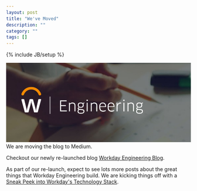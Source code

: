 ```yaml
---
layout: post
title: "We've Moved"
description: ""
category: ""
tags: []
---
```

{% include JB/setup %}

<img src="/assets/moved.png"/>
We are moving the blog to Medium. 

Checkout our newly re-launched blog [Workday Engineering Blog](https://medium.com/workday-engineering).

As part of our re-launch, expect to see lots more posts about the great things that Workday Engineering build. We are kicking things off with a [Sneak Peek into Workday's Technology Stack](https://medium.com/workday-engineering/sneak-peek-into-workdays-technology-stack-1055bb5b06c7). 

